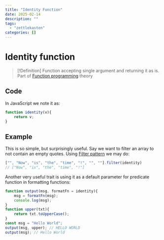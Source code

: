 ```yaml
---
title: "Identity Function"
date: 2025-02-14
description: ""
tags: 
  - "zettlekasten"
categories: []
---
```


# Identity function
> [!Definition]
> Function accepting single argument and returning it as is. Part of [Function programming](Function%20programming) theory 

## Code
In JavaScript we note it as:
```js
function identity(v){
	return v;
}
```

## Example
This is so simple, but surprisingly useful. Say we want to filter an array to not contain an empty quotes. Using [Filter pattern](Filter%20pattern.md) we may do:
```js
["", "Now", "is", "the", "time", "!", "", ""].filter(identity)
// ["Now", "is", "the", "time", "!"]
```

Another very useful trait is using it as a default parameter for predicate function in formatting functions:
```js
function output(msg, formatFn = identity){
	msg = formatFn(msg);
	console.log(msg);
}
function upper(txt){
	return txt.toUpperCase();
}
const msg = "Hello World";
output(msg, upper); // HELLO WORLD
output(msg); // Hello World
```
